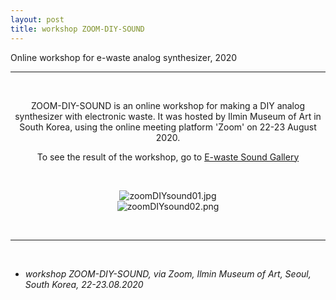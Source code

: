 ```yaml
---
layout: post
title: workshop ZOOM-DIY-SOUND
---
```


Online workshop for e-waste analog synthesizer, 2020

***

<br/>
<div>
<p align="middle">
ZOOM-DIY-SOUND is an online workshop for making a DIY analog synthesizer with electronic waste. It was hosted by Ilmin Museum of Art in South Korea, using the online meeting platform 'Zoom' on 22-23 August 2020.<br/>
</p>
<p align="middle">
To see the result of the workshop, go to <a href="https://off-technology.website/eWasteSoundGallery/" target="blank">E-waste Sound Gallery</a>
</p>
</div>
<br/>

<div>
<p align="middle">
<img class="img_horizontal" src="{{ site.baseurl }}/img/work_footage/zoomDIYsound01.jpg" alt="zoomDIYsound01.jpg" title="Zoom DIY Sound workshop image"/>
<br/>
<img class="img_horizontal" src="{{ site.baseurl }}/img/work_footage/zoomDIYsound02.png" alt="zoomDIYsound02.png" title="e-waste sound gallery"/>
</p><br/>
</div>

***

<br/>
<ul>
<li><i>workshop ZOOM-DIY-SOUND, via Zoom, Ilmin Museum of Art, Seoul, South Korea, 22-23.08.2020</i></li>
</ul>

<br/><br/><br/>

